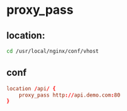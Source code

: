 # proxy_pass


## location:
```bash
cd /usr/local/nginx/conf/vhost
```

## conf
```conf
location /api/ {
    proxy_pass http://api.demo.com:80
}
```
